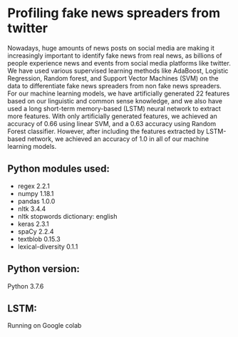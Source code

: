 # Profiling fake news spreaders from twitter
Nowadays, huge amounts of news posts on social media are making it increasingly important to identify fake news from real news, as billions of people experience news and events from social media platforms like twitter. We have used various supervised learning methods like AdaBoost, Logistic Regression, Random forest, and Support Vector Machines (SVM) on the data to differentiate fake news spreaders from non fake news spreaders. For our machine learning models, we have artificially generated 22 features based on our linguistic and common sense knowledge, and we also have used a long short-term memory-based (LSTM) neural network to extract more features. With only artificially generated features, we achieved an accuracy of 0.66 using linear SVM, and a 0.63 accuracy using Random Forest classifier. However, after including the features extracted by LSTM-based network, we achieved an accuracy of 1.0 in all of our machine learning models. 

## Python modules used:
- regex 2.2.1
- numpy  1.18.1
- pandas 1.0.0
- nltk 3.4.4
- nltk stopwords dictionary: english
- keras 2.3.1
- spaCy 2.2.4
- textblob 0.15.3
- lexical-diversity 0.1.1

## Python version:
Python 3.7.6

## LSTM:
Running on Google colab
